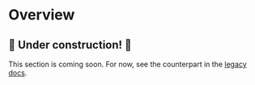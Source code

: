 # Overview

## 🚧 Under construction! 🚧

This section is coming soon. For now, see the counterpart in the [legacy docs][1].

<!-- @TODO VFS-11766 missing chapter -->

<!-- references -->

[1]: https://onedata.org/#/home/documentation/20.02/doc/administering_onedata/provider_overview.html

